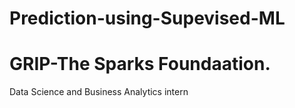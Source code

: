 # Prediction-using-Supevised-ML

# GRIP-The Sparks Foundaation.
Data Science and Business Analytics intern 
